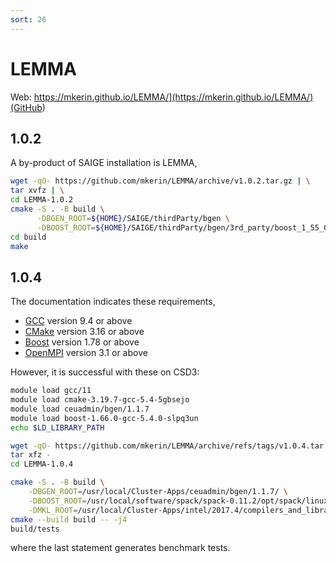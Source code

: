```yaml
---
sort: 26
---
```


# LEMMA

Web: [https://mkerin.github.io/LEMMA/](https://mkerin.github.io/LEMMA/) (GitHub](https://github.com/mkerin/LEMMA/))

## 1.0.2

A by-product of SAIGE installation is LEMMA,

```bash
wget -qO- https://github.com/mkerin/LEMMA/archive/v1.0.2.tar.gz | \
tar xvfz | \
cd LEMMA-1.0.2
cmake -S . -B build \
      -DBGEN_ROOT=${HOME}/SAIGE/thirdParty/bgen \
      -DBOOST_ROOT=${HOME}/SAIGE/thirdParty/bgen/3rd_party/boost_1_55_0
cd build
make
```

## 1.0.4

The documentation indicates these requirements,

- [GCC](https://gcc.gnu.org/) version 9.4 or above
- [CMake](https://cmake.org/) version 3.16 or above
- [Boost](https://www.boost.org/) version 1.78 or above
- [OpenMPI](https://www.open-mpi.org/) version 3.1 or above

However, it is successful with these on CSD3:

```bash
module load gcc/11
module load cmake-3.19.7-gcc-5.4-5gbsejo
module load ceuadmin/bgen/1.1.7
module load boost-1.66.0-gcc-5.4.0-slpq3un
echo $LD_LIBRARY_PATH

wget -qO- https://github.com/mkerin/LEMMA/archive/refs/tags/v1.0.4.tar.gz | \
tar xfz -
cd LEMMA-1.0.4

cmake -S . -B build \
    -DBGEN_ROOT=/usr/local/Cluster-Apps/ceuadmin/bgen/1.1.7/ \
    -DBOOST_ROOT=/usr/local/software/spack/spack-0.11.2/opt/spack/linux-rhel7-x86_64/gcc-5.4.0/boost-1.66.0-slpq3unogrbhig6d4pniky7aft46jgqo/ \
    -DMKL_ROOT=/usr/local/Cluster-Apps/intel/2017.4/compilers_and_libraries_2017.4.196/linux/mkl/
cmake --build build -- -j4
build/tests
```

where the last statement generates benchmark tests.
